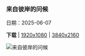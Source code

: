 ### 来自彼岸的问候

日期：2025-06-07

**下载**  |  [1920x1080](https://cn.bing.com/th?id=OHR.StellarSeaLions_ZH-CN2859514359_1920x1080.jpg)  |  [3840x2160](https://cn.bing.com/th?id=OHR.StellarSeaLions_ZH-CN2859514359_UHD.jpg)

![来自彼岸的问候](https://cn.bing.com/th?id=OHR.StellarSeaLions_ZH-CN2859514359_1920x1080.jpg "北海狮, 温哥华岛, 不列颠哥伦比亚省, 加拿大 (© Steve Woods Photography/Getty Images)")

